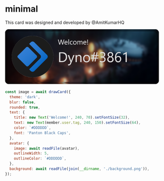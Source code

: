 # minimal
  This card was designed and developed by @AmitKumarHQ
  
  ![Card](./card.png)

  ```js
  const image = await drawCard({
    theme: 'dark',
    blur: false,
    rounded: true,
    text: {
      title: new Text('Welcome!', 240, 70).setFontSize(32),
      text: new Text(member.user.tag, 240, 150).setFontSize(64),
      color: `#DDDDDD`,
      font: 'Panton Black Caps',
    },
    avatar: {
      image: await readFile(avatar),
      outlineWidth: 5,
      outlineColor: `#DDDDDD`,
    },
    background: await readFile(join(__dirname, './background.png')),
  });
  ```
  
